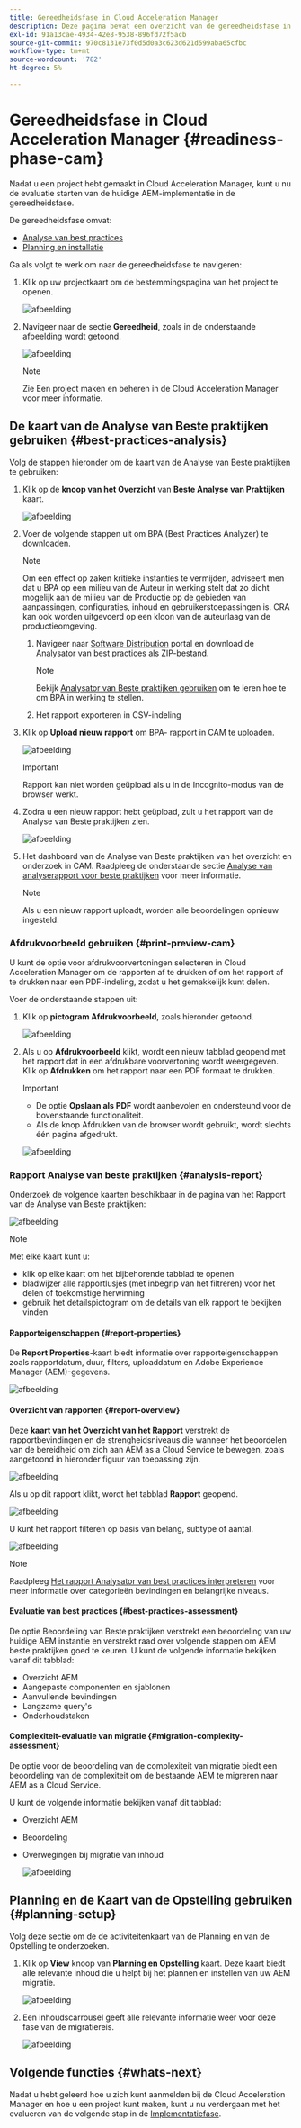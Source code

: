 ```yaml
---
title: Gereedheidsfase in Cloud Acceleration Manager
description: Deze pagina bevat een overzicht van de gereedheidsfase in Cloud Acceleration Manager.
exl-id: 91a13cae-4934-42e8-9538-896fd72f5acb
source-git-commit: 970c8131e73f0d5d0a3c623d621d599aba65cfbc
workflow-type: tm+mt
source-wordcount: '782'
ht-degree: 5%

---
```


# Gereedheidsfase in Cloud Acceleration Manager {#readiness-phase-cam}

Nadat u een project hebt gemaakt in Cloud Acceleration Manager, kunt u nu de evaluatie starten van de huidige AEM-implementatie in de gereedheidsfase.

De gereedheidsfase omvat:

* [Analyse van best practices](#best-practices-analysis)
* [Planning en installatie](#planning-setup)

Ga als volgt te werk om naar de gereedheidsfase te navigeren:

1. Klik op uw projectkaart om de bestemmingspagina van het project te openen.

   ![afbeelding](/help/move-to-cloud-service/cloud-acceleration-manager/assets/cam-landing1.png)

1. Navigeer naar de sectie **Gereedheid**, zoals in de onderstaande afbeelding wordt getoond.

   ![afbeelding](/help/move-to-cloud-service/cloud-acceleration-manager/assets/readiness-1.png)

   >[!NOTE]
   >Zie Een project maken en beheren in de Cloud Acceleration Manager voor meer informatie.

## De kaart van de Analyse van Beste praktijken gebruiken {#best-practices-analysis}

Volg de stappen hieronder om de kaart van de Analyse van Beste praktijken te gebruiken:

1. Klik op de **knoop van het Overzicht** van **Beste Analyse van Praktijken** kaart.

   ![afbeelding](/help/move-to-cloud-service/cloud-acceleration-manager/assets/readiness-2.png)

1. Voer de volgende stappen uit om BPA (Best Practices Analyzer) te downloaden.

   >[!NOTE]
   >Om een effect op zaken kritieke instanties te vermijden, adviseert men dat u BPA op een milieu van de Auteur in werking stelt dat zo dicht mogelijk aan de milieu van de Productie op de gebieden van aanpassingen, configuraties, inhoud en gebruikerstoepassingen is. CRA kan ook worden uitgevoerd op een kloon van de auteurlaag van de productieomgeving.

   1. Navigeer naar [Software Distribution](https://experience.adobe.com/#/downloads/content/software-distribution/en/aemcloud.html) portal en download de Analysator van best practices als ZIP-bestand.

      >[!NOTE]
      >Bekijk [Analysator van Beste praktijken gebruiken](https://experienceleague.adobe.com/docs/experience-manager-cloud-service/moving/cloud-migration/best-practices-analyzer/using-best-practices-analyzer.html?lang=en#imp-considerations) om te leren hoe te om BPA in werking te stellen.

   1. Het rapport exporteren in CSV-indeling

1. Klik op **Upload nieuw rapport** om BPA- rapport in CAM te uploaden.

   ![afbeelding](/help/move-to-cloud-service/cloud-acceleration-manager/assets/readiness-3.png)

   >[!IMPORTANT]
   >Rapport kan niet worden geüpload als u in de Incognito-modus van de browser werkt.

1. Zodra u een nieuw rapport hebt geüpload, zult u het rapport van de Analyse van Beste praktijken zien.

   ![afbeelding](/help/move-to-cloud-service/cloud-acceleration-manager/assets/cam-bpareport.png)

1. Het dashboard van de Analyse van Beste praktijken van het overzicht en onderzoek in CAM. Raadpleeg de onderstaande sectie [Analyse van analyserapport voor beste praktijken](#analysis-report) voor meer informatie.

   >[!NOTE]
   >Als u een nieuw rapport uploadt, worden alle beoordelingen opnieuw ingesteld.

### Afdrukvoorbeeld gebruiken {#print-preview-cam}

U kunt de optie voor afdrukvoorvertoningen selecteren in Cloud Acceleration Manager om de rapporten af te drukken of om het rapport af te drukken naar een PDF-indeling, zodat u het gemakkelijk kunt delen.

Voer de onderstaande stappen uit:

1. Klik op **pictogram Afdrukvoorbeeld**, zoals hieronder getoond.

   ![afbeelding](/help/move-to-cloud-service/best-practices-analyzer/assets/bpa-printpreview1.png)

1. Als u op **Afdrukvoorbeeld** klikt, wordt een nieuw tabblad geopend met het rapport dat in een afdrukbare voorvertoning wordt weergegeven. Klik op **Afdrukken** om het rapport naar een PDF formaat te drukken.

   >[!IMPORTANT]
   >* De optie **Opslaan als PDF** wordt aanbevolen en ondersteund voor de bovenstaande functionaliteit.
   >* Als de knop Afdrukken van de browser wordt gebruikt, wordt slechts één pagina afgedrukt.


   ![afbeelding](/help/move-to-cloud-service/best-practices-analyzer/assets/bpa-printpreview2.png)

### Rapport Analyse van beste praktijken {#analysis-report}

Onderzoek de volgende kaarten beschikbaar in de pagina van het Rapport van de Analyse van Beste praktijken:

![afbeelding](/help/move-to-cloud-service/cloud-acceleration-manager/assets/cam-bpareport.png)

>[!NOTE]
> Met elke kaart kunt u:
>* klik op elke kaart om het bijbehorende tabblad te openen
>* bladwijzer alle rapportlusjes (met inbegrip van het filtreren) voor het delen of toekomstige herwinning
>* gebruik het detailspictogram om de details van elk rapport te bekijken vinden


#### Rapporteigenschappen {#report-properties}

De **Report Properties**-kaart biedt informatie over rapporteigenschappen zoals rapportdatum, duur, filters, uploaddatum en Adobe Experience Manager (AEM)-gegevens.

![afbeelding](/help/move-to-cloud-service/cloud-acceleration-manager/assets/report-properties.png)

#### Overzicht van rapporten {#report-overview}

Deze **kaart van het Overzicht van het Rapport** verstrekt de rapportbevindingen en de strengheidsniveaus die wanneer het beoordelen van de bereidheid om zich aan AEM as a Cloud Service te bewegen, zoals aangetoond in hieronder figuur van toepassing zijn.

![afbeelding](/help/move-to-cloud-service/cloud-acceleration-manager/assets/report-overview.png)

Als u op dit rapport klikt, wordt het tabblad **Rapport** geopend.

![afbeelding](/help/move-to-cloud-service/cloud-acceleration-manager/assets/report-overview2.png)

U kunt het rapport filteren op basis van belang, subtype of aantal.

![afbeelding](/help/move-to-cloud-service/cloud-acceleration-manager/assets/report-overview3.png)

>[!NOTE]
>Raadpleeg [Het rapport Analysator van best practices interpreteren](https://experienceleague.adobe.com/docs/experience-manager-cloud-service/moving/cloud-migration/best-practices-analyzer/using-best-practices-analyzer.html?lang=en) voor meer informatie over categorieën bevindingen en belangrijke niveaus.

#### Evaluatie van best practices {#best-practices-assessment}

De optie Beoordeling van Beste praktijken verstrekt een beoordeling van uw huidige AEM instantie en verstrekt raad over volgende stappen om AEM beste praktijken goed te keuren. U kunt de volgende informatie bekijken vanaf dit tabblad:

* Overzicht AEM
* Aangepaste componenten en sjablonen
* Aanvullende bevindingen
* Langzame query&#39;s
* Onderhoudstaken

#### Complexiteit-evaluatie van migratie {#migration-complexity-assessment}

De optie voor de beoordeling van de complexiteit van migratie biedt een beoordeling van de complexiteit om de bestaande AEM te migreren naar AEM as a Cloud Service.

U kunt de volgende informatie bekijken vanaf dit tabblad:

* Overzicht AEM
* Beoordeling
* Overwegingen bij migratie van inhoud

   ![afbeelding](/help/move-to-cloud-service/cloud-acceleration-manager/assets/migration-complexity-1.png)

## Planning en de Kaart van de Opstelling gebruiken {#planning-setup}

Volg deze sectie om de de activiteitenkaart van de Planning en van de Opstelling te onderzoeken.

1. Klik op **View** knoop van **Planning en Opstelling** kaart. Deze kaart biedt alle relevante inhoud die u helpt bij het plannen en instellen van uw AEM migratie.

   ![afbeelding](/help/move-to-cloud-service/cloud-acceleration-manager/assets/readiness-view.png)

1. Een inhoudscarrousel geeft alle relevante informatie weer voor deze fase van de migratiereis.

   ![afbeelding](/help/move-to-cloud-service/cloud-acceleration-manager/assets/readiness-5-planning.png)

## Volgende functies {#whats-next}

Nadat u hebt geleerd hoe u zich kunt aanmelden bij de Cloud Acceleration Manager en hoe u een project kunt maken, kunt u nu verdergaan met het evalueren van de volgende stap in de [Implementatiefase](https://experienceleague.adobe.com/docs/experience-manager-cloud-service/moving/cloud-acceleration-manager/using-cam/cam-implementation-phase.html?lang=en).

